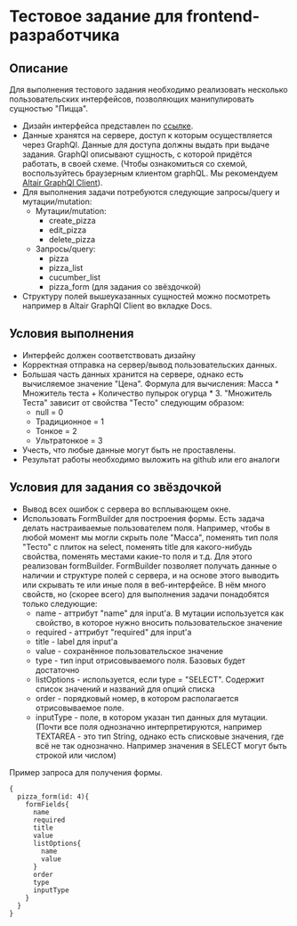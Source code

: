 Тестовое задание для frontend-разработчика
=
Описание
-

Для выполнения тестового задания необходимо реализовать несколько пользовательских интерфейсов, позволяющих манипулировать сущностью "Пицца".

* Дизайн интерфейса представлен по [ссылке](https://www.figma.com/file/nZkZcaaVBHtTpUHqncMpsV/%D0%A2%D0%B5%D1%81%D1%82%D0%BE%D0%B2%D0%BE%D0%B5-%D0%B7%D0%B0%D0%B4%D0%B0%D0%BD%D0%B8%D0%B5?node-id=2%3A927). 
* Данные хранятся на сервере, доступ к которым осуществляется через GraphQl. Данные для доступа должны выдать при выдаче задания. GraphQl описывают сущность, с которой придётся работать, в своей схеме. (Чтобы ознакомиться со схемой, воспользуйтесь браузерным клиентом graphQL. Мы рекомендуем [Altair GraphQl Client](https://chrome.google.com/webstore/detail/altair-graphql-client/flnheeellpciglgpaodhkhmapeljopja)).
* Для выполнения задачи потребуются следующие запросы/query и мутации/mutation: 
  * Мутации/mutation:
    * create_pizza
    * edit_pizza
    * delete_pizza
  * Запросы/query:
    * pizza
    * pizza_list
    * cucumber_list
    * pizza_form (для задания со звёздочкой)
* Структуру полей вышеуказанных сущностей можно посмотреть например в Altair GraphQl Client во вкладке Docs. 

Условия выполнения
-
* Интерфейс должен соответствовать дизайну
* Корректная отправка на сервер/вывод пользовательских данных.
* Большая часть данных хранится на сервере, однако есть вычисляемое значение "Цена". Формула для вычисления: Масса * Множитель теста + Количество пупырок огурца * 3. "Множитель Теста" зависит от свойства "Тесто" следующим образом: 
  * null = 0
  * Традиционное = 1
  * Тонкое = 2
  * Ультратонкое = 3
* Учесть, что любые данные могут быть не проставлены.
* Результат работы необходимо выложить на github или его аналоги

Условия для задания со звёздочкой
-
* Вывод всех ошибок с сервера во всплывающем окне.
* Использовать FormBuilder для построения формы. Есть задача делать настраиваемые пользователем поля. Например, чтобы в любой момент мы могли скрыть поле "Масса", поменять тип поля "Тесто" с плиток на select, поменять title для какого-нибудь свойства, поменять местами какие-то поля и т.д. Для этого реализован formBuilder. FormBuilder позволяет получать данные о наличии и структуре полей с сервера, и на основе этого выводить или скрывать те или иные поля в веб-интерфейсе. В нём много свойств, но (скорее всего) для выполнения задачи понадобятся только следующие:
  * name - аттрибут "name" для input'а. В мутации используется как свойство, в которое нужно вносить пользовательское значение
  * required - аттрибут "required" для input'а
  * title - label для input'а
  * value - сохранённое пользовательское значение
  * type - тип input отрисовываемого поля. Базовых будет достаточно
  * listOptions - используется, если type = "SELECT". Содержит список значений и названий для опций списка
  * order - порядковый номер, в котором располагается отрисовываемое поле.
  * inputType - поле, в котором указан тип данных для мутации. (Почти все поля однозначно интерпретируются, например TEXTAREA - это тип String, однако есть списковые значения, где всё не так однозначно. Например значения в SELECT могут быть строкой или числом)

Пример запроса для получения формы.
```grahql
{
  pizza_form(id: 4){
    formFields{
      name
      required
      title
      value
      listOptions{
        name
        value
      }
      order
      type
      inputType
    }
  }
}
```
